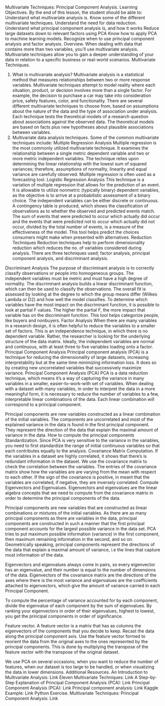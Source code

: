 Multivariate Techniques: Principal Component Analysis.
Learning Objectives.
By the end of this lesson, the student should be able to:
Understand what multivariate analysis is.
Know some of the different multivariate techniques.
Understand the need for data reduction.
Understand what principal component analysis is, and how it works
Reduce large datasets down to relevant factors using PCA
Know how to apply PCA to machine learning models.
Recognize when to use principal component analysis and factor analysis.
Overview.
When dealing with data that contains more than two variables, you’ll use multivariate analysis. Multivariate techniques allow you to gain a deeper understanding of your data in relation to a specific business or real-world scenarios.
Multivariate Techniques.
1. What is multivariate analysis?
Multivariate analysis is a statistical method that measures relationships between two or more response variables. Multivariate techniques attempt to model reality where each situation, product, or decision involves more than a single factor. For example, the decision to purchase a car may take into consideration price, safety features, color, and functionality. There are several different multivariate techniques to choose from, based on assumptions about the nature of the data and the type of association under analysis. Each technique tests the theoretical models of a research question about associations against the observed data. The theoretical models are based on facts plus new hypotheses about plausible associations between variables.
2. Multivariate data analysis techniques.
Some of the common multivariate techniques include:
Multiple Regression Analysis
Multiple regression is the most commonly utilized multivariate technique. It examines the relationship between a single metric dependent variable and two or more metric independent variables. The technique relies upon determining the linear relationship with the lowest sum of squared variances; therefore, assumptions of normality, linearity and equal variance are carefully observed. Multiple regression is often used as a forecasting tool.
Logistic Regression Analysis
This technique is a variation of multiple regression that allows for the prediction of an event. It is allowable to utilize nonmetric (typically binary) dependent variables, as the objective is to arrive at a probabilistic assessment of a binary choice. The independent variables can be either discrete or continuous. A contingency table is produced, which shows the classification of observations as to whether the observed and predicted events match. The sum of events that were predicted to occur which actually did occur and the events that were predicted not to occur which actually did not occur, divided by the total number of events, is a measure of the effectiveness of the model. This tool helps predict the choices consumers might make when presented with alternatives.
Reduction Techniques
Reduction techniques help to perform dimensionality reduction which reduces the no. of variables considered during analysis. There are three techniques used; factor analysis, principal
component analysis, and discriminant analysis.

Discriminant Analysis
The purpose of discriminant analysis is to correctly classify observations or people into homogeneous groups. The independent variables must be metric and must have a high degree of normality. The discriminant analysis builds a linear discriminant function, which can then be used to classify the observations. The overall fit is assessed by looking at the degree to which the group means differ (Wilkes Lambda or D2) and how well the model classifies. To determine which variables have the most impact on the discriminant function, it is possible to look at partial F values. The higher the partial F, the more impact that variable has on the discriminant function. This tool helps categorize people, like buyers and nonbuyers.
Factor Analysis
When there are many variables in a research design, it is often helpful to reduce the variables to a smaller set of factors. This is an independence technique, in which there is no dependent variable. Rather, the researcher is looking for the underlying structure of the data matrix. Ideally, the independent variables are normal and continuous, with at least three to five variables loading onto a factor.
Principal Component Analysis
Principal component analysis (PCA) is a technique for reducing the dimensionality of large datasets, increasing interpretability but at the same time minimizing information loss. It does so by creating new uncorrelated variables that successively maximize variance.
Principal Component Analysis (PCA)
PCA is a data reduction technique, which means it’s a way of capturing the variance in many variables in a smaller, easier-to-work-with set of variables. When dealing with a dataset with many variables, in order to interpret the data in a more meaningful form, it is necessary to reduce the number of variables to a few, interpretable linear combinations of the data. Each linear combination will correspond to a principal component.

Principal components are new variables constructed as a linear combination of the initial variables. The components are uncorrelated and most of the explained variance in the data is found in the first principal component. They represent the direction of the data that explain the maximal amount of variance in the data.
How to compute the principal components
Standardization.
Since PCA is very sensitive to the variance in the variables, you need to first standardize the range of initial continuous variables so that each contributes equally to the analysis.
Covariance Matrix Computation.
If the variables in a dataset are highly correlated, it shows that there’s is redundant information in the dataset. We use the covariance matrix to check the correlation between the variables. The entries of the covariance matrix show how the variables are are varying from the mean with respect to each other. If the sign of the covariance is positive, in meant that the variables are correlated, if negative, they are inversely correlated.
Compute Eigenvectors and Eigenvalues.
Eigenvectors and eigenvalues are the linear algebra concepts that we need to compute from the covariance matrix in order to determine the principal components of the data.  

Principal components are new variables that are constructed as linear combinations or mixtures of the initial variables. As there are as many principal components as there are variables in the data, principal components are constructed in such a manner that the first principal component accounts for the largest possible variance in the data set. PCA tries to put maximum possible information (variance)  in the first component, then maximum remaining information in the second, and so on. Geometrically speaking, principal components represent the directions of the data that explain a maximal amount of variance, i.e the lines that capture most information of the data.

Eigenvectors and eigenvalues always come in pairs, so every eigenvector has an eigenvalue, and their number is equal to the number of dimensions of the data. Eigenvectors of the covariance matrix are the directions of the axes where there is the most variance and eigenvalues are the coefficients attached to eigenvectors, which give the amount of variance carried in each Principal Component.

To compute the percentage of variance accounted for by each component, divide the eigenvalue of each component by the sum of eigenvalues. By ranking your eigenvectors in order of their eigenvalues, highest to lowest, you get the principal components in order of significance.


Feature vector.
A feature vector is a matrix that has as columns the eigenvectors of the components that you decide to keep.
Recast the data along the principal component axis.
Use the feature vector formed to reorient the data from the original axes to the ones represented by the principal components. This is done by multiplying the transpose of the feature vector with the transpose of the original dataset.

We use PCA on several occasions; when you want to reduce the number of features, when our dataset is too large to be handled, or when visualizing the data in lower dimensions.
Additional Resources.
An Introduction to Multivariate Analysis: Link
Eleven Multivariate Techniques: Link
A Step-by-Step Explanation of Principal Component Analysis (PCA): Link
Principal Component Analysis (PCA): Link
Principal component analysis: Link
Kaggle Example: Link
Python Exercise.
Multivariate Techniques: Principal Component Analysis: Link

